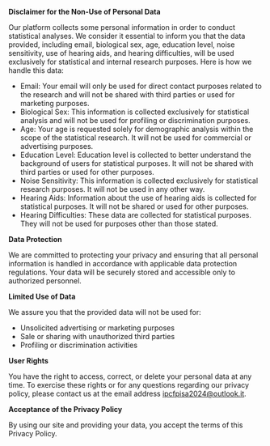 **Disclaimer for the Non-Use of Personal Data**

Our platform collects some personal information in order to conduct statistical analyses. We consider it essential to inform you that the data provided, including email, biological sex, age, education level, noise sensitivity, use of hearing aids, and hearing difficulties, will be used exclusively for statistical and internal research purposes. Here is how we handle this data:
- Email: Your email will only be used for direct contact purposes related to the research and will not be shared with third parties or used for marketing purposes.
- Biological Sex: This information is collected exclusively for statistical analysis and will not be used for profiling or discrimination purposes.
- Age: Your age is requested solely for demographic analysis within the scope of the statistical research. It will not be used for commercial or advertising purposes.
- Education Level: Education level is collected to better understand the background of users for statistical purposes. It will not be shared with third parties or used for other purposes.
- Noise Sensitivity: This information is collected exclusively for statistical research purposes. It will not be used in any other way.
- Hearing Aids: Information about the use of hearing aids is collected for statistical purposes. It will not be shared or used for other purposes.
- Hearing Difficulties: These data are collected for statistical purposes. They will not be used for purposes other than those stated.

**Data Protection**

We are committed to protecting your privacy and ensuring that all personal information is handled in accordance with applicable data protection regulations. Your data will be securely stored and accessible only to authorized personnel.

**Limited Use of Data**

We assure you that the provided data will not be used for:
- Unsolicited advertising or marketing purposes
- Sale or sharing with unauthorized third parties
- Profiling or discrimination activities

**User Rights**

You have the right to access, correct, or delete your personal data at any time. To exercise these rights or for any questions regarding our privacy policy, please contact us at the email address ipcfpisa2024@outlook.it.

**Acceptance of the Privacy Policy**

By using our site and providing your data, you accept the terms of this Privacy Policy.